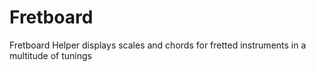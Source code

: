 # Fretboard
Fretboard Helper displays scales and chords for fretted instruments in a multitude of tunings
